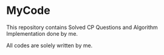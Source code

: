 # MyCode
This repository contains Solved CP Questions and Algorithm Implementation done by me.

All codes are solely written by me.
